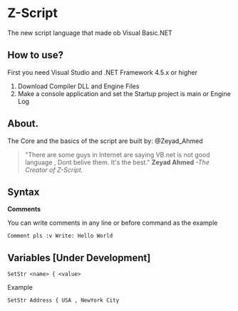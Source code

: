 # Z-Script
The new script language that made ob Visual Basic.NET
## How to use?
First you need Visual Studio and .NET Framework 4.5.x or higher
1. Download Compiler DLL and Engine Files
2. Make a console application and set the Startup project is main or Engine Log
## About.
The Core and the basics of the script are built by: @Zeyad_Ahmed
> "There are some guys in Internet are saying VB.net is not good language , Dont belive them. It's the best."
>                                                                                                     **Zeyad Ahmed** *-The Creator of Z-Script.*

## Syntax

**Comments**

You can write comments in any line or before command as the example

``
Comment pls :v
Write: Hello World
``

## Variables [Under Development]

``
 SetStr <name> { <value>
``

Example

``
SetStr Address { USA , NewYork City
``
